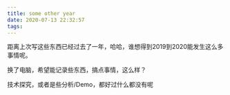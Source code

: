 ```yaml
---
title: some other year
date: 2020-07-13 22:32:57
tags:
---
```


距离上次写这些东西已经过去了一年，哈哈，谁想得到2019到2020能发生这么多事情呢。

换了电脑，希望能记录些东西，搞点事情，这么样？

技术探究，或者是些分析/Demo，都好过什么都没有呢

